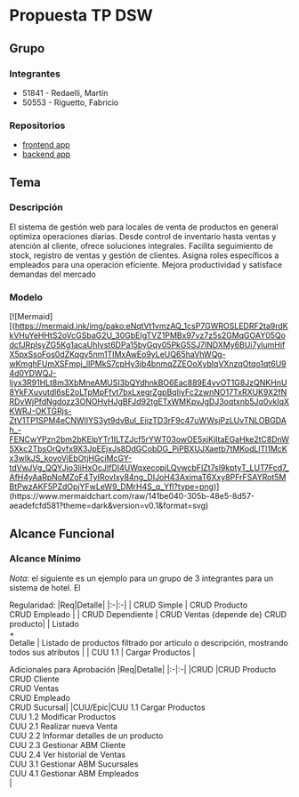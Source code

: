 # Propuesta TP DSW

## Grupo
### Integrantes
* 51841 - Redaelli, Martín
* 50553 - Riguetto, Fabricio

### Repositorios
* [frontend app](https://github.com/Fabririguetto/Frontend-dsw.git)
* [backend app](https://github.com/Fabririguetto/Backend-dsw.git)

## Tema
### Descripción
El sistema de gestión web para locales de venta de productos en general optimiza operaciones diarias. Desde control de inventario hasta ventas y atención al cliente, ofrece soluciones integrales. Facilita seguimiento de stock, registro de ventas y gestión de clientes. Asigna roles específicos a empleados para una operación eficiente. Mejora productividad y satisface demandas del mercado

### Modelo
[![Mermaid][([https://mermaid.ink/img/pako:eNqtVt1vmzAQ_1csP7GWROSLEDRF2ta9rdKkVHuYeHHtS2oVcGSbaG2U_30GbEIgTVZ1PMBx97vz7z5s2GMqGOAY05QodcfJRpIsyZG5Kg1acaUhIyst6DPa15byGqy05PkG5SJ7lNDXMy6BUi7ylumHifX5pxSsoFos0dZKqgv5nm1TIMxAwEo9yLeUQ65haVhWQg-wKmghFUmXSFmpj_llPMkS7cpHy3jb4bnmqZZEOoXybIqVXnzqOtqo1qt6U94d0YDWQJ-Ijyx3R91HLt8m3XbMneAMUSI3bQYdhnkBO6Eac889E4yvOT1G8JzQNKHnU8YkFXuvutdl6sE2oLTpMpFfvt7bxLxegrZgpBqIiyFc2zwnNO17TxRXUK9X2fNRDvWjPfdNgdozz3ONOHvHJgBFJd92tgETxWMKpvJgDJ3oqtxnb5Jq0vkIqXKWRJ-OKTGRjs-ZtV1TP1SPM4eCNWlIYS3yt9dvBuI_EjizTD3rF9c47uWWsjPzLUvTNLOBGDAh_-FENCwYPzn2bm2bKElpYTr1ILTZJcf5rYWT03owOE5xjKjItaEGaHke2tC8DnW5Xkc2TbsOrQvfx9X3JpEEjxJs8DdGCobDG_PiPBXUJXaetb7tMKodLlTl1McKx3wlkJS_kovoViEbOtjHGciMcGY-tdVwJVg_QQYJjo3IiHxOcJIfDI4UWqxecopjLQvwcbFlZt7sl9kptyT_LUT7Fcd7_AfH4yAaRpNoMZoF4TyIRovIxy84ng_DIJoH43AximaT6Xxy8PFrFSAYRot5MBtPwzAKF5PZdOpjYFwLeW9_DMrH4S_q_Yfl?type=png)](https://mermaid.live/edit#pako:eNqtVt1vmzAQ_1csP7GWROSLEDRF2ta9rdKkVHuYeHHtS2oVcGSbaG2U_30GbEIgTVZ1PMBx97vz7z5s2GMqGOAY05QodcfJRpIsyZG5Kg1acaUhIyst6DPa15byGqy05PkG5SJ7lNDXMy6BUi7ylumHifX5pxSsoFos0dZKqgv5nm1TIMxAwEo9yLeUQ65haVhWQg-wKmghFUmXSFmpj_llPMkS7cpHy3jb4bnmqZZEOoXybIqVXnzqOtqo1qt6U94d0YDWQJ-Ijyx3R91HLt8m3XbMneAMUSI3bQYdhnkBO6Eac889E4yvOT1G8JzQNKHnU8YkFXuvutdl6sE2oLTpMpFfvt7bxLxegrZgpBqIiyFc2zwnNO17TxRXUK9X2fNRDvWjPfdNgdozz3ONOHvHJgBFJd92tgETxWMKpvJgDJ3oqtxnb5Jq0vkIqXKWRJ-OKTGRjs-ZtV1TP1SPM4eCNWlIYS3yt9dvBuI_EjizTD3rF9c47uWWsjPzLUvTNLOBGDAh_-FENCwYPzn2bm2bKElpYTr1ILTZJcf5rYWT03owOE5xjKjItaEGaHke2tC8DnW5Xkc2TbsOrQvfx9X3JpEEjxJs8DdGCobDG_PiPBXUJXaetb7tMKodLlTl1McKx3wlkJS_kovoViEbOtjHGciMcGY-tdVwJVg_QQYJjo3IiHxOcJIfDI4UWqxecopjLQvwcbFlZt7sl9kptyT_LUT7Fcd7_AfH4yAaRpNoMZoF4TyIRovIxy84ng_DIJoH43AximaT6Xxy8PFrFSAYRot5MBtPwzAKF5PZdOpjYFwLeW9_DMrH4S_q_Yfl](https://www.mermaidchart.com/raw/141be040-305b-48e5-8d57-aeadefcfd581?theme=dark&version=v0.1&format=svg))](https://www.mermaidchart.com/raw/141be040-305b-48e5-8d57-aeadefcfd581?theme=dark&version=v0.1&format=svg)

## Alcance Funcional 

### Alcance Mínimo

*Nota*: el siguiente es un ejemplo para un grupo de 3 integrantes para un sistema de hotel. El 

Regularidad:
|Req|Detalle|
|:-|:-|
| CRUD Simple | CRUD Producto<br>CRUD Empleado |
| CRUD Dependiente | CRUD Ventas {depende de} CRUD producto|
| Listado<br>+<br>Detalle | Listado de productos filtrado por artículo o descripción, mostrando todos sus atributos |
| CUU 1.1 | Cargar Productos |


Adicionales para Aprobación
|Req|Detalle|
|:-|:-|
|CRUD |CRUD Producto<br>CRUD Cliente<br>CRUD Ventas<br>CRUD Empleado<br>CRUD Sucursal|
|CUU/Epic|CUU 1.1 Cargar Productos<br>CUU 1.2 Modificar Productos<br>CUU 2.1 Realizar nueva Venta<br>CUU 2.2 Informar detalles de un producto<br>CUU 2.3 Gestionar ABM Cliente<br>CUU 2.4 Ver historial de Ventas<br>CUU 3.1 Gestionar ABM Sucursales<br>CUU 4.1 Gestionar ABM Empleados<br>|
